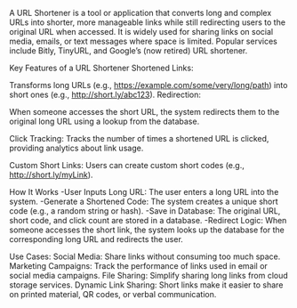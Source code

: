 A URL Shortener is a tool or application that converts long and complex URLs into shorter, more manageable links while still redirecting users to the original URL when accessed. It is widely used for sharing links on social media, emails, or text messages where space is limited. Popular services include Bitly, TinyURL, and Google’s (now retired) URL shortener.

Key Features of a URL Shortener
Shortened Links:

Transforms long URLs (e.g., https://example.com/some/very/long/path) into short ones (e.g., http://short.ly/abc123).
Redirection:

When someone accesses the short URL, the system redirects them to the original long URL using a lookup from the database.

Click Tracking:
Tracks the number of times a shortened URL is clicked, providing analytics about link usage.

Custom Short Links:
Users can create custom short codes (e.g., http://short.ly/myLink).

How It Works
-User Inputs Long URL:
  The user enters a long URL into the system.
-Generate a Shortened Code:
  The system creates a unique short code (e.g., a random string or hash).
-Save in Database:
  The original URL, short code, and click count are stored in a database.
-Redirect Logic:
  When someone accesses the short link, the system looks up the database for the corresponding long URL and redirects the user.


Use Cases:
Social Media:
  Share links without consuming too much space.
Marketing Campaigns:
  Track the performance of links used in email or social media campaigns.
File Sharing:
  Simplify sharing long links from cloud storage services.
Dynamic Link Sharing:
  Short links make it easier to share on printed material, QR codes, or verbal communication.
